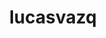 ---
title: lucasvazq
github: https://github.com/lucasvazq
mode: dark
transition: 3s
archetype:
- Minimalistic
---